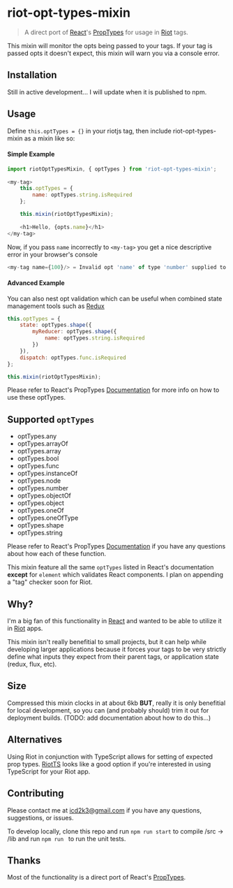 # riot-opt-types-mixin
> A direct port of [React](https://facebook.github.io/react/)'s [PropTypes](https://facebook.github.io/react/docs/reusable-components.html) for usage in [Riot](http://riotjs.com) tags.

This mixin will monitor the opts being passed to your tags. If your tag is passed opts it doesn't expect, this mixin will warn you via a console error.

## Installation
Still in active development... I will update when it is published to npm.

## Usage
Define `this.optTypes = {}` in your riotjs tag, then include riot-opt-types-mixin as a mixin like so:

#### Simple Example
``` javascript
import riotOptTypesMixin, { optTypes } from 'riot-opt-types-mixin';
        
<my-tag>
    this.optTypes = {
        name: optTypes.string.isRequired
    };

    this.mixin(riotOptTypesMixin);
    
    <h1>Hello, {opts.name}</h1>
</my-tag>
```
Now, if you pass `name` incorrectly to `<my-tag>` you get a nice descriptive error in your browser's console

```javascript
<my-tag name={100}/> = Invalid opt 'name' of type 'number' supplied to 'my-tag', expected 'string'.
```

#### Advanced Example
You can also nest opt validation which can be useful when combined state management tools such as [Redux](http://redux.js.org)

``` javascript
this.optTypes = {
    state: optTypes.shape({
        myReducer: optTypes.shape({
            name: optTypes.string.isRequired
        })
    }),
    dispatch: optTypes.func.isRequired
};

this.mixin(riotOptTypesMixin);
```
Please refer to React's PropTypes [Documentation](https://facebook.github.io/react/docs/reusable-components.html) for more info on how to use these optTypes.

## Supported `optTypes`
- optTypes.any
- optTypes.arrayOf
- optTypes.array
- optTypes.bool
- optTypes.func
- optTypes.instanceOf
- optTypes.node
- optTypes.number
- optTypes.objectOf
- optTypes.object
- optTypes.oneOf
- optTypes.oneOfType
- optTypes.shape
- optTypes.string

Please refer to React's PropTypes [Documentation](https://facebook.github.io/react/docs/reusable-components.html) if you have any questions about how each of these function.

This mixin feature all the same `optTypes` listed in React's documentation <strong>except</strong> for `element` which validates React components. I plan on appending a "tag" checker soon for Riot.

## Why?
I'm a big fan of this functionality in [React](https://facebook.github.io/react/) and wanted to be able to utilize it in [Riot](http://riotjs.com) apps.

This mixin isn't really benefitial to small projects, but it can help while developing larger applications because it forces your tags to be very strictly define what inputs they expect from their parent tags, or application state (redux, flux, etc).

## Size
Compressed this mixin clocks in at about 6kb <strong>BUT</strong>, really it is only benefitial for local development, so you can (and probably should) trim it out for deployment builds. (TODO: add documentation about how to do this...)

## Alternatives
Using Riot in conjunction with TypeScript allows for setting of expected prop types. [RiotTS](https://github.com/nippur72/RiotTS) looks like a good option if you're interested in using TypeScript for your Riot app.

## Contributing
Please contact me at icd2k3@gmail.com if you have any questions, suggestions, or issues.

To develop locally, clone this repo and run `npm run start` to compile /src -> /lib and run `npm run ` to run the unit tests. 

## Thanks
Most of the functionality is a direct port of React's [PropTypes](https://github.com/facebook/react/blob/master/src/isomorphic/classic/types/ReactPropTypes.js).
